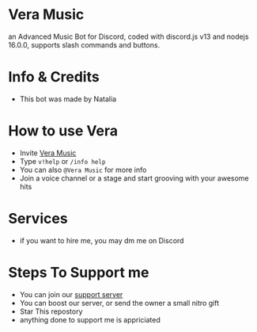 # Vera Music
an Advanced Music Bot for Discord, coded with discord.js v13 and nodejs 16.0.0, supports slash commands and buttons.

# Info & Credits
- This bot was made by Natalia

# How to use Vera
- Invite [Vera Music](https://discord.com/oauth2/authorize?client_id=860165433998311455&permissions=2184310080&scope=bot%20applications.commands) 
- Type `v!help` or `/info help`
- You can also `@Vera Music` for more info
- Join a voice channel or a stage and start grooving with your awesome hits
# Services
- if you want to hire me, you may dm me on Discord 

# Steps To Support me
- You can join our [support server](https://discord.gg/B38RQWxGJQ)
- You can boost our server, or send the owner a small nitro gift
- Star This repostory
- anything done to support me is appriciated

